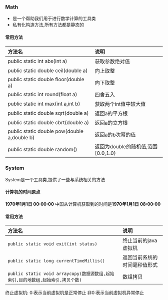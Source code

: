 ### Math
- 是一个帮助我们用于进行数学计算的工具类
- 私有化构造方法,所有方法都是静态的
#### 常用方法
|  方法名                                           |                 说明                 |
|:-----------------------------------------------|:-----------------------------------|
|  public static int  abs(int a)                 |            获取参数绝对值                 |
|  public static double  ceil(double a)          |               向上取整                 |
|  public static double  floor(double a)         |               向下取整                 |
|  public static int  round(float a)             |               四舍五入                 |
|  public static int  max(int a,int b)           |        获取两个int值中较大值                |
| public static double sqrt(double a)            | 返回a的平方根                            |
| public static double cbrt(double a)            | 返回a的立方根                            |
|  public static double  pow(double a,double b)  |           返回a的b次幂的值                |
|  public static double  random()                |  返回为double的随机值,范围[0.0,1.0)         |  

### System
System是一个工具类,提供了一些与系统相关的方法
#### 计算机的时间原点
**1970年1月1日  00:00:00**
中国从计算机获取到的时间是**1970年1月1日  08:00:00**
#### 常用方法
| 方法名                                                                           | 说明                         |
|:-------------------------------------------------------------------------------- |:---------------------------- |
| `public static void exit(int status)`                                            | 终止当前的java虚拟机         |
| `public static long currentTimeMillis()`                                         | 返回当前系统的时间毫秒值形式 |
| `public static void arraycopy(数据源数组,起始索引,目的地数组,起始索引,拷贝个数)` | 数组拷贝                     |
终止虚拟机:
0:表示当前虚拟机是正常停止
非0:表示当前虚拟机异常停止
